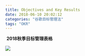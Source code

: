 ```yaml
---
title: Objectives and Key Results
date: 2018-06-10 20:02:12
categories: "谷歌目标管理法"
tags: "OKR"
---
```


​         								 **2018秋季目标管理表格** 

![](/2018秋季OKR/图片1.png)









